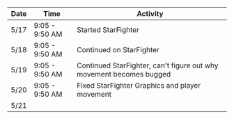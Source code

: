 Date|Time|Activity
----|----|--------
5/17|9:05 - 9:50 AM|Started StarFighter
5/18|9:05 - 9:50 AM|Continued on StarFighter
5/19|9:05 - 9:50 AM|Continued StarFighter, can't figure out why movement becomes bugged
5/20|9:05 - 9:50 AM|Fixed StarFighter Graphics and player movement
5/21||
